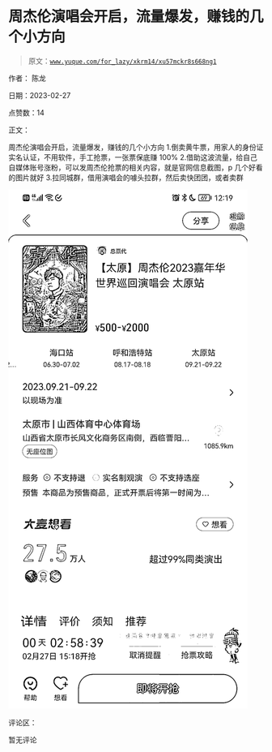 # 周杰伦演唱会开启，流量爆发，赚钱的几个小方向

> 原文：[`www.yuque.com/for_lazy/xkrm14/xu57mckr8s668ng1`](https://www.yuque.com/for_lazy/xkrm14/xu57mckr8s668ng1)



作者： 陈龙 

日期：2023-02-27 

点赞数：14 

正文： 

周杰伦演唱会开启，流量爆发，赚钱的几个小方向 1.倒卖黄牛票，用家人的身份证实名认证，不用软件，手工抢票，一张票保底赚 100% 2.借助这波流量，给自己自媒体账号涨粉，可以发周杰伦抢票的相关内容，就是官网信息截图，p 几个好看的图片就好 3.拉同城群，借用演唱会的噱头拉群，然后卖快团团，或者卖群 

![](img/69d4fc68028ff8acb44026f41831ca9f.png)  

评论区： 

暂无评论 

